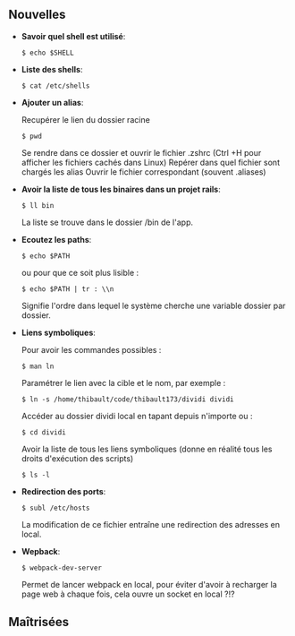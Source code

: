 ## Nouvelles

* **Savoir quel shell est utilisé**:

  ```
  $ echo $SHELL
  ```

* **Liste des shells**:

  ```
  $ cat /etc/shells
  ```

* **Ajouter un alias**:

  Recupérer le lien du dossier racine
  ```
  $ pwd
  ```
  Se rendre dans ce dossier et ouvrir le fichier .zshrc (Ctrl +H pour afficher les fichiers cachés dans Linux)
  Repérer dans quel fichier sont chargés les alias
  Ouvrir le fichier correspondant (souvent .aliases)

* **Avoir la liste de tous les binaires dans un projet rails**:

  ```
  $ ll bin
  ```

  La liste se trouve dans le dossier /bin de l'app.

* **Ecoutez les paths**:

  ```
  $ echo $PATH
  ```

  ou pour que ce soit plus lisible :

  ```
  $ echo $PATH | tr : \\n
  ```

  Signifie l'ordre dans lequel le système cherche une variable dossier par dossier.

* **Liens symboliques**:

  Pour avoir les commandes possibles :
  ```
  $ man ln
  ```

  Paramétrer le lien avec la cible et le nom, par exemple :
  ```
  $ ln -s /home/thibault/code/thibault173/dividi dividi
  ```

  Accéder au dossier dividi local en tapant depuis n'importe ou :
  ```
  $ cd dividi
  ```

  Avoir la liste de tous les liens symboliques (donne en réalité tous les droits d'exécution des scripts)
  ```
  $ ls -l
  ```

* **Redirection des ports**:

  ```
  $ subl /etc/hosts
  ```

  La modification de ce fichier entraîne une redirection des adresses en local.

* **Wepback**:

  ```
  $ webpack-dev-server
  ```

  Permet de lancer webpack en local, pour éviter d'avoir à recharger la page web à chaque fois, cela ouvre un socket en local ?!?


## Maîtrisées
